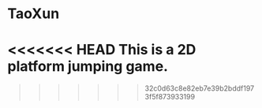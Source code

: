 # TaoXun
<<<<<<< HEAD
This is a 2D platform jumping game.
=======
>>>>>>> 32c0d63c8e82eb7e39b2bddf1973f5f873933199
